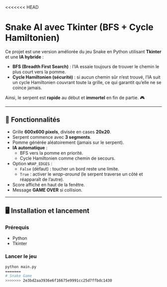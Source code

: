 <<<<<<< HEAD
# Snake AI avec Tkinter (BFS + Cycle Hamiltonien)

Ce projet est une version améliorée du jeu Snake en Python utilisant **Tkinter** et une **IA hybride** :

- **BFS (Breadth First Search)** : l’IA essaie toujours de trouver le chemin le plus court vers la pomme.  
- **Cycle Hamiltonien (sécurité)** : si aucun chemin sûr n’est trouvé, l’IA suit un cycle Hamiltonien couvrant toute la grille, ce qui garantit qu’elle ne se coince jamais.  

Ainsi, le serpent est **rapide** au début et **immortel** en fin de partie. 🎮

---

## 🚀 Fonctionnalités

- Grille **600x600 pixels**, divisée en cases **20x20**.
- Serpent commence avec **3 segments**.
- Pomme générée aléatoirement (jamais sur le serpent).
- **IA automatique** :
  - BFS vers la pomme en priorité.
  - Cycle Hamiltonien comme chemin de secours.
- Option `WRAP_EDGES` :
  - `False` (défaut) : toucher un bord reste une limite.
  - `True` : activer le *wrap-around* (le serpent traverse un côté et réapparaît de l’autre).
- Score affiché en haut de la fenêtre.
- Message **GAME OVER** si collision.

---

## 🖥️ Installation et lancement

### Prérequis
- Python 
- Tkinter 

### Lancer le jeu
```bash
python main.py
=======
# Snake Game
>>>>>>> 2e3bd2aa3936e6f16675e9991cc25d7ffbdc1430
